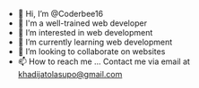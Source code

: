 - 👋 Hi, I’m @Coderbee16
- 🌹 I'm a well-trained web developer 
- 👀 I’m interested in web development 
- 🌱 I’m currently learning web development 
- 💞️ I’m looking to collaborate on websites 
- 📫 How to reach me ...
Contact me via email at khadijatolasupo@gmail.com 

<!---
Coderbee16/Coderbee16 is a ✨ special ✨ repository because its `README.md` (this file) appears on your GitHub profile.
You can click the Preview link to take a look at your changes.
--->
